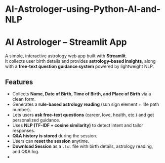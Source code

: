 # AI-Astrologer-using-Python-AI-and-NLP
# AI Astrologer – Streamlit App

A simple, interactive astrology web app built with **Streamlit**.  
It collects user birth details and provides **astrology-based insights**, along with a **free-text question guidance system** powered by lightweight NLP.  

## Features
- Collects **Name, Date of Birth, Time of Birth, and Place of Birth** via a clean form.  
- Generates a **rule-based astrology reading** (sun sign element + life path number).  
- Lets users **ask free-text questions** (career, love, health, etc.) and get personalized guidance.  
- Uses **NLP (TF-IDF + cosine similarity)** to detect intent and tailor responses.  
- **Q&A history is stored** during the session.  
- Users can **reset the session** anytime.  
- **Download Session** as a `.txt` file with birth details, astrology reading, and Q&A log.
- 

